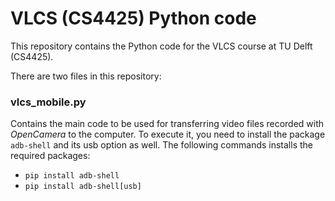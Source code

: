 # VLCS (CS4425) Python code
This repository contains the Python code for the VLCS course at TU Delft (CS4425).

There are two files in this repository:

### vlcs_mobile.py

Contains the main code to be used for transferring video files recorded with *OpenCamera* to the computer. To execute it, you need to install the package `adb-shell` and its usb option as well. The following commands installs the required packages:
* `pip install adb-shell`
* `pip install adb-shell[usb]`
